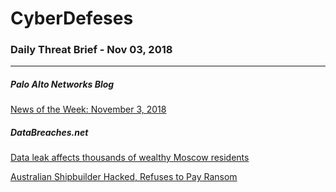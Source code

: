 # CyberDefeses
### Daily Threat Brief - Nov 03, 2018

 
-----
 
##### Palo Alto Networks Blog
[News of the Week: November 3, 2018](http://feedproxy.google.com/~r/PaloAltoNetworks/~3/sKlxORRkZj4/)
 
##### DataBreaches.net
[Data leak affects thousands of wealthy Moscow residents](https://www.databreaches.net/data-leak-affects-thousands-of-wealthy-moscow-residents/)
 
[Australian Shipbuilder Hacked, Refuses to Pay Ransom](https://www.databreaches.net/australian-shipbuilder-hacked-refuses-to-pay-ransom/)
 
